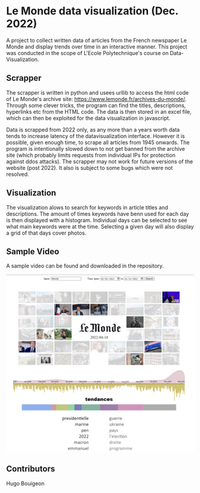 # Le Monde data visualization (Dec. 2022)
A project to collect written data of articles from the French newspaper Le Monde and display trends over time in an interactive manner. This project was conducted in the scope of L'Ecole Polytechnique's course on Data-Visualization. 

## Scrapper
The scrapper is written in python and usees urllib to access the html code of Le Monde's archive site: https://www.lemonde.fr/archives-du-monde/. Through some clever tricks, the program can find the titles, descriptions, hyperlinks etc from the HTML code. The data is then stored in an excel file, which can then be exploited for the data visualization in javascript.

Data is scrapped from 2022 only, as any more than a years worth data tends to increase latency of the datavisualization interface. However it is possible, given enough time, to scrape all articles from 1945 onwards. The program is intentionally slowed down to not get banned from the archive site (which probably limits requests from individual IPs for protection against ddos attacks). The scrapper may not work for future versions of the website (post 2022). It also is subject to some bugs which were not resolved.

## Visualization

The visualization alows to search for keywords in article titles and descriptions. The amount of times keywords have benn used for each day is then displayed with a histogram. Individual days can be selected to see what main keywords were at the time. Selecting a given day will also display a grid of that days cover photos.

## Sample Video 

A sample video can be found and downloaded in the repository.

![Alt text](screenshot_sample.png)

## Contributors
Hugo Bouigeon